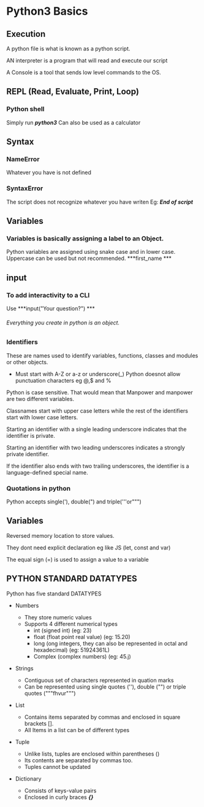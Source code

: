 # Python3 Basics
## Execution
A python file is what is known as a  python script.

AN interpreter is a program that will read and execute our script

A Console is a tool that sends low level commands to the OS. 

## REPL (Read, Evaluate, Print, Loop)
### Python shell
Simply run  ***python3***
Can also be used as a calculator

## Syntax
### NameError
Whatever you have is not defined

### SyntaxError
The script does not recognize whatever you have writen Eg: ***End of script***

## Variables
### Variables is basically assigning a label to an Object.

Python variables are assigned using snake case and  in lower case. Uppercase can be used but not recommended. ***first_name ***

## input
### To add interactivity to a CLI
Use ***input("Your question?") ***
###### Everything you create in python is an object.

### Identifiers
These are names used to identify variables, functions, classes and modules or other objects.

* Must start with A-Z or a-z or underscore(_) 
Python doesnot allow punctuation characters eg @,$ and %

Python is case sensitive. 
That would mean that Manpower and manpower are two different variables.

Classnames start with upper case letters while the rest of the identifiers start with lower case letters.

Starting an identifier with a single leading underscore indicates that the identifier is private.

Starting an identifier with two leading underscores indicates a strongly private identifier.

If the identifier also ends with two trailing underscores, the identifier is a language-defined special name.

### Quotations in python
Python accepts single('), double(") and triple('''or""")

## Variables

Reversed memory location to store values.

They dont need explicit declaration eg like JS (let, const and var)

The equal sign (=) is used to assign a value to a variable  

## PYTHON STANDARD DATATYPES

Python has five standard DATATYPES

 * Numbers
    * They store numeric values
    * Supports 4 different numerical types
        * int (signed int) (eg: 23)
        * float (float point real value) (eg: 15.20)
        * long (ong integers, they can also be represented in octal and hexadecimal) (eg: 51924361L)
        * Complex (complex numbers) (eg: 45.j)
 * Strings
    * Contiguous set of characters represented in quation marks
    * Can be represented using single quotes (''), double ("") or triple quotes ("""fhvur""")

 * List
    * Contains items separated by commas and enclosed in square brackets []. 
    * All Items in a list can be of different types
 * Tuple
    * Unlike lists, tuples are enclosed within parentheses ()
    * Its contents are separated by commas too.
    * Tuples cannot be updated
 * Dictionary
    * Consists of keys-value pairs
    * Enclosed in curly braces ***{}***


